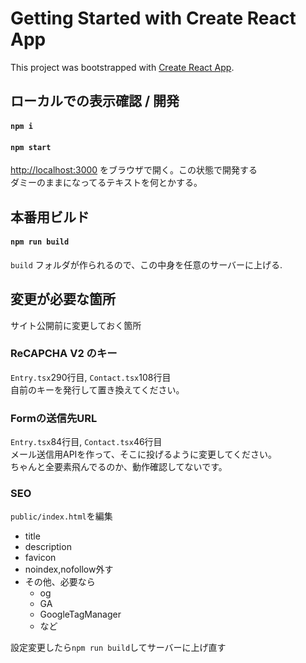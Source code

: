 # Getting Started with Create React App

This project was bootstrapped with [Create React App](https://github.com/facebook/create-react-app).

## ローカルでの表示確認 / 開発

#### `npm i`
#### `npm start`
[http://localhost:3000](http://localhost:3000) をブラウザで開く。この状態で開発する\
ダミーのままになってるテキストを何とかする。

## 本番用ビルド

#### `npm run build`
`build` フォルダが作られるので、この中身を任意のサーバーに上げる.

## 変更が必要な箇所
サイト公開前に変更しておく箇所
### ReCAPCHA V2 のキー
`Entry.tsx`290行目, `Contact.tsx`108行目\
自前のキーを発行して置き換えてください。
### Formの送信先URL
`Entry.tsx`84行目, `Contact.tsx`46行目\
メール送信用APIを作って、そこに投げるように変更してください。\
ちゃんと全要素飛んでるのか、動作確認してないです。
### SEO
`public/index.html`を編集
- title
- description
- favicon
- noindex,nofollow外す
- その他、必要なら
  - og
  - GA
  - GoogleTagManager
  - など

設定変更したら`npm run build`してサーバーに上げ直す
